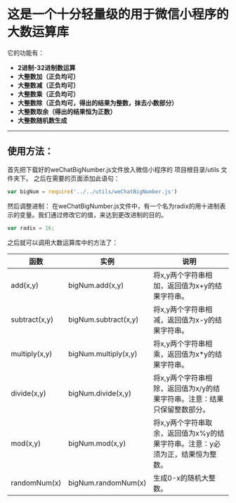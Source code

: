 # 这是一个十分轻量级的用于微信小程序的大数运算库

它的功能有：

- **2进制-32进制数运算**
- **大整数加（正负均可）**
- **大整数减（正负均可）**
- **大整数乘（正负均可）**
- **大整数除（正负均可，得出的结果为整数，抹去小数部分）**
- **大整数取余（得出的结果恒为正数）**
-  **大整数随机数生成**

-------------------

## 使用方法：
首先把下载好的weChatBigNumber.js文件放入微信小程序的 项目根目录/utils 文件夹下。
之后在需要的页面添加此语句： 

``` javascript
var bigNum = require('../../utils/weChatBigNumber.js')
```
然后调整进制：
在weChatBigNumber.js文件中，有一个名为radix的用十进制表示的变量。我们通过修改它的值，来达到更改进制的目的。
``` javascript
var radix = 16;
```

之后就可以调用大数运算库中的方法了：

函数 	|	实例	|	说明	|
---  	| 	---	|	---	|
add(x,y) 			| bigNum.add(x,y) 				|将x,y两个字符串相加，返回值为x+y的结果字符串。
subtract(x,y)		| bigNum.subtract(x,y) 			|将x,y两个字符串相减，返回值为x-y的结果字符串。
multiply(x,y) 		| bigNum.multiply(x,y) 			|将x,y两个字符串相乘，返回值为x*y的结果字符串。
divide(x,y)			| bigNum.divide(x,y) 			|将x,y两个字符串相除，返回值为x/y的结果字符串。注意：结果只保留整数部分。
mod(x,y) 			| bigNum.mod(x,y) 				|将x,y两个字符串取余，返回值为x%y的结果字符串。注意：y必须为正，结果恒为整数。
randomNum(x)	| bigNum.randomNum(x) 		|生成0-x的随机大整数。
